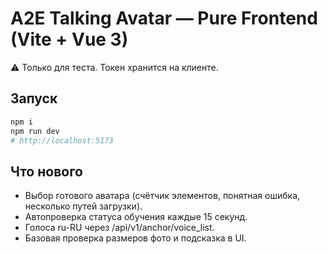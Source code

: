 # A2E Talking Avatar — Pure Frontend (Vite + Vue 3)

⚠️ Только для теста. Токен хранится на клиенте.

## Запуск
```bash
npm i
npm run dev
# http://localhost:5173
```

## Что нового
- Выбор готового аватара (счётчик элементов, понятная ошибка, несколько путей загрузки).
- Автопроверка статуса обучения каждые 15 секунд.
- Голоса ru-RU через /api/v1/anchor/voice_list.
- Базовая проверка размеров фото и подсказка в UI.